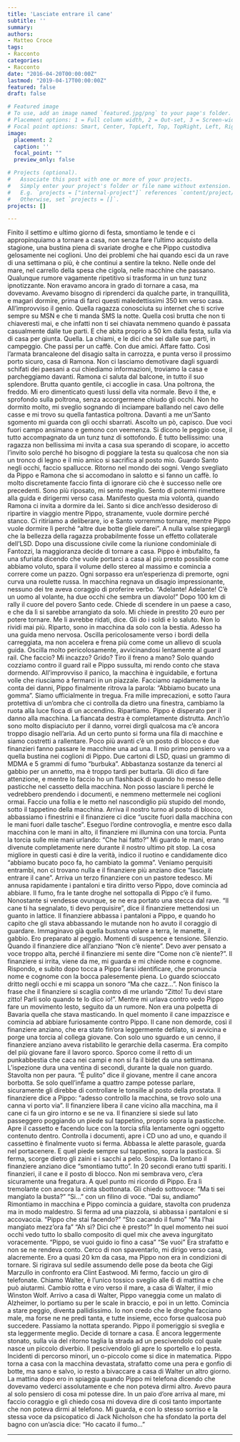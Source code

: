 ```yaml
---
title: 'Lasciate entrare il cane'
subtitle: ''
summary:
authors:
- Matteo Croce
tags:
- Racconto
categories:
- Racconto
date: "2016-04-20T00:00:00Z"
lastmod: "2019-04-17T00:00:00Z"
featured: false
draft: false

# Featured image
# To use, add an image named `featured.jpg/png` to your page's folder.
# Placement options: 1 = Full column width, 2 = Out-set, 3 = Screen-width
# Focal point options: Smart, Center, TopLeft, Top, TopRight, Left, Right, BottomLeft, Bottom, BottomRight
image:
  placement: 2
  caption: ''
  focal_point: ""
  preview_only: false

# Projects (optional).
#   Associate this post with one or more of your projects.
#   Simply enter your project's folder or file name without extension.
#   E.g. `projects = ["internal-project"]` references `content/project/deep-learning/index.md`.
#   Otherwise, set `projects = []`.
projects: []

---
```


Finito il settimo e ultimo giorno di festa, smontiamo le tende e ci
appropinquiamo a tornare a casa, non senza fare l’ultimo acquisto della
stagione, una bustina piena di svariate droghe e che Pippo custodiva
gelosamente nei coglioni. Uno dei problemi che hai quando esci da un
rave di una settimana o più, è che continui a sentire la tekno. Nelle onde
del mare, nel carrello della spesa che cigola, nelle macchine che
passano. Qualunque rumore vagamente ripetitivo si trasforma in un
tunz tunz ipnotizzante.
Non eravamo ancora in grado di tornare a casa, ma dovevamo. Avevamo
bisogno di riprenderci da qualche parte, in tranquillità, e magari
dormire, prima di farci questi maledettissimi 350 km verso casa.
All’improvviso il genio. Quella ragazza conosciuta su internet che ti
scrive sempre su MSN e che ti manda SMS la notte. Quella così brutta
che non ti chiaveresti mai, e che infatti non ti sei chiavata nemmeno
quando è passata casualmente dalle tue parti. E che abita proprio a 50
km dalla festa, sulla via di casa per giunta. Quella. La chiami, e le dici
che sei dalle sue parti, in campeggio. Che passi per un caffè. Con due
amici. Affare fatto.
Così l’armata brancaleone del disagio salta in carrozza, e punta verso il
prossimo porto sicuro, casa di Ramona.
Non ci lasciamo demotivare dagli sguardi schifati dei paesani a cui
chiediamo informazioni, troviamo la casa e parcheggiamo davanti.
Ramona ci saluta dal balcone, in tutto il suo splendore.
Brutta quanto gentile, ci accoglie in casa. Una poltrona, the freddo. Mi
ero dimenticato questi lussi della vita normale. Bevo il the, e sprofondo
sulla poltrona, senza accorgermene chiudo gli occhi.
Non ho dormito molto, mi sveglio sognando di inciampare ballando nel
cavo delle casse e mi trovo su quella fantastica poltrona. Davanti a me
un’Santo sgomento mi guarda con gli occhi sbarrati. Ascolto un pò,
capisco.
Due voci fuori campo ansimano e gemono con veemenza. Si dicono le
peggio cose, il tutto accompagnato da un tunz tunz di sottofondo. È
tutto bellissimo: una ragazza non bellissima mi invita a casa sua
sperando di scopare, io accetto l’invito solo perché ho bisogno di
poggiare la testa su qualcosa che non sia un tronco di legno e il mio
amico si sacrifica al posto mio.
Guardo Santo negli occhi, faccio spallucce. Ritorno nel mondo dei sogni.
Vengo svegliato da Pippo e Ramona che si accomodano in salotto e si
fanno un caffè. Io molto discretamente faccio finta di ignorare ciò che è
successo nelle ore precedenti. Sono più riposato, mi sento meglio. Sento
di potermi rimettere alla guida e dirigermi verso casa.
Manifesto questa mia volontà, quando Ramona ci invita a dormire da lei.
Santo si dice anch’esso desideroso di ripartire in viaggio mentre Pippo,
stranamente, vuole dormire perché stanco.
Ci ritiriamo a deliberare, io e Santo vorremmo tornare, mentre Pippo
vuole dormire lì perché “altre due botte gliele darei”. A nulla valse
spiegargli che la bellezza della ragazza probabilmente fosse un effetto
collaterale dell’LSD.
Dopo una discussione civile come la riunione condominiale di Fantozzi,
la maggioranza decide di tornare a casa.
Pippo è imbufalito, fa una sfuriata dicendo che vuole portarci a casa al
più presto possibile come abbiamo voluto, spara il volume dello stereo al
massimo e comincia a correre come un pazzo. Ogni sorpasso era
un’esperienza di premorte, ogni curva una roulette russa.
In macchina regnava un disagio impressionante, nessuno dei tre aveva
coraggio di proferire verbo.
“Adelante! Adelante! C’è un uomo al volante, ha due occhi che sembra
un diavolo!”
Dopo 100 km di rally il cuore del povero Santo cede. Chiede di scendere
in un paese a caso, e che da lì si sarebbe arrangiato da solo. Mi chiede
in prestito 20 euro per potere tornare. Me li avrebbe ridati, dice. Gli do i
soldi e lo saluto. Non lo rividi mai più.
Riparto, sono in macchina da solo con la bestia. Adesso ha una guida
meno nervosa. Oscilla pericolosamente verso i bordi della carreggiata,
ma non accelera e frena più come come un allievo di scuola guida.
Oscilla molto pericolosamente, avvicinandosi lentamente al guard rail.
Che faccio? Mi incazzo? Grido? Tiro il freno a mano? Solo quando
cozziamo contro il guard rail e Pippo sussulta, mi rendo conto che stava
dormendo.
All’improvviso il panico, la macchina è inguidabile, e fortuna volle che
riusciamo a fermarci in un piazzale.
Facciamo rapidamente la conta dei danni, Pippo finalmente ritrova la
parola: “Abbiamo bucato una gomma”.
Siamo ufficialmente in tregua. Fra mille imprecazioni, e sotto l’aura
protettiva di un’ombra che ci controlla da dietro una finestra, cambiamo
la ruota alla luce fioca di un accendino.
Ripartiamo. Pippo è disperato per il danno alla macchina. La fiancata
destra è completamente distrutta. Anch’io sono molto dispiaciuto per il
danno, vorrei dirgli qualcosa ma c’è ancora troppo disagio nell’aria.
Ad un certo punto si forma una fila di macchine e siamo costretti a
rallentare. Poco più avanti c’è un posto di blocco e due finanzieri fanno
passare le macchine una ad una.
Il mio primo pensiero va a quella bustina nei coglioni di Pippo. Due
cartoni di LSD, quasi un grammo di MDMA e 5 grammi di fumo
“burbuka”. Abbastanza sostanze da tenerci al gabbio per un annetto, ma
è troppo tardi per buttarla. Gli dico di fare attenzione, e mentre lo
faccio ho un flashback di quando ho messo delle pasticche nel cassetto
della macchina.
Non posso lasciare lì perché le vedrebbero prendendo i documenti, e
nemmeno mettermele nei coglioni ormai. Faccio una follia e le metto nel
nascondiglio più stupido del mondo, sotto il tappetino della macchina.
Arriva il nostro turno al posto di blocco, abbassiamo i finestrini e il
finanziere ci dice “uscite fuori dalla macchina con le mani fuori dalle
tasche”.
Eseguo l’ordine controvoglia, e mentre esco dalla macchina con le mani
in alto, il finanziere mi illumina con una torcia. Punta la torcia sulle mie
mani urlando: “Che hai fatto?”
Mi guardo le mani, erano divenute completamente nere durante il
nostro ultimo pit stop. La cosa migliore in questi casi è dire la verità,
indico il ruotino e candidamente dico “abbiamo bucato poco fa, ho
cambiato la gomma”.
Veniamo perquisiti entrambi, non ci trovano nulla e il finanziere più
anziano dice “lasciate entrare il cane”.
Arriva un terzo finanziere con un pastore tedesco. Mi annusa
rapidamente i pantaloni e tira diritto verso Pippo, dove comincia ad
abbiare.
Il fumo, fra le tante droghe nel sottopalla di Pippo c’è il fumo.
Nonostante si vendesse ovunque, se ne era portato una stecca dal rave.
“Il cane ti ha segnalato, ti devo perquisire”, dice il finanziere mettendosi
un guanto in lattice.
Il finanziere abbassa i pantaloni a Pippo, e quando ho capito che gli
stava abbassando le mutande non ho avuto il coraggio di guardare.
Immaginavo già quella bustona volare a terra, le manette, il gabbio. Ero
preparato al peggio. Momenti di suspence e tensione. Silenzio. Quando
il finanziere dice all’anziano “Non c’è niente”.
Devo aver pensato a voce troppo alta, perché il finanziere mi sente dire
“Come non c’è niente?”.
Il finanziere si irrita, viene da me, mi guarda e mi chiede nome e
cognome.
Rispondo, e subito dopo tocca a Pippo farsi identificare, che pronuncia
nome e cognome con la bocca palesemente piena. Lo guardo scioccato
dritto negli occhi e mi scappa un sonoro “Ma che cazz…”.
Non finisco la frase che il finanziere si scaglia contro di me urlando
“Zitto! Tu devi stare zitto! Parli solo quando te lo dico io!”.
Mentre mi urlava contro vedo Pippo fare un movimento lesto, seguito da
un rumore. Non era una polpetta di Bavaria quella che stava
masticando.
In quel momento il cane impazzisce e comincia ad abbiare furiosamente
contro Pippo. Il cane non demorde, così il finanziere anziano, che era
stato fin’ora leggermente defilato, si avvicina e porge una torcia al
collega giovane.
Con solo uno sguardo e un cenno, il finanziere anziano aveva ristabilito
le gerarchie della caserma. Era compito del più giovane fare il lavoro
sporco. Sporco come il retto di un punkabbestia che caca nei campi e
non si fa il bidet da una settimana.
L’ispezione dura una ventina di secondi, durante la quale non guardo.
Stavolta non per paura.
“È pulito” dice il giovane, mentre il cane ancora borbotta. Se solo
quell’infame a quattro zampe potesse parlare, sicuramente gli direbbe
di controllare le tonsille al posto della prostata.
Il finanziere dice a Pippo: “adesso controllo la macchina, se trovo solo
una canna vi porto via”.
Il finanziere libera il cane vicino alla macchina, ma il cane ci fa un giro
intorno e se ne va. Il finanziere si siede sul lato passeggero poggiando
un piede sul tappetino, proprio sopra la pasticche.
Apre il cassetto e facendo luce con la torcia sfila lentamente ogni
oggetto contenuto dentro. Controlla i documenti, apre i CD uno ad uno,
e quando il cassettino è finalmente vuoto si ferma. Abbassa le alette
parasole, guarda nel portacenere. E quel piede sempre sul tappetino,
sopra la pasticca.
Si ferma, scorge dietro gli zaini e i sacchi a pelo. Sospira. Da lontano il
finanziere anziano dice “smontiamo tutto”.
In 20 secondi erano tutti spariti. I finanzieri, il cane e il posto di blocco.
Non mi sembrava vero, c’era sicuramente una fregatura. A quel punto
mi ricordo di Pippo. Era lì tremolante con ancora la cinta sbottonata.
Gli chiedo sottovoce: “Ma ti sei mangiato la busta?”
“Si…” con un filino di voce.
“Dai su, andiamo”
Rimontiamo in macchina e Pippo comincia a guidare, stavolta con
prudenza ma in modo maldestro.
Si ferma ad una piazzola, si abbassa i pantaloni e si accovaccia.
“Pippo che stai facendo?”
“Sto cacando il fumo”
“Ma l’hai mangiato mezz’ora fa”
“Ah sì? Dici che è presto?”
In quel momento nei suoi occhi vedo tutto lo sballo composito di quel
mix che aveva ingurgitato voracemente.
“Pippo, se vuoi guido io fino a casa”
“Se vuoi”
Era strafatto e non se ne rendeva conto. Cerco di non spaventarlo, mi
dirigo verso casa, alacremente. Ero a quasi 20 km da casa, ma Pippo
non era in condizioni di tornare. Si rigirava sul sedile assumendo delle
pose da beota che Gigi Marzullo in confronto era Clint Eastwood.
Mi fermo, faccio un giro di telefonate. Chiamo Walter, è l’unico tossico
sveglio alle 6 di mattina e che può aiutarmi.
Cambio rotta e viro verso il mare, a casa di Walter, il mio Winston Wolf.
Arrivo a casa di Walter, Pippo vaneggia come un malato di Alzheimer, lo
portiamo su per le scale in braccio, e poi in un letto.
Comincia a stare peggio, diventa pallidissimo. Io non credo che le
droghe facciano male, ma forse ne ne predi tanta, e tutte insieme, ecco
forse qualcosa può succedere.
Passiamo la nottata sperando. Pippo il pomeriggio si sveglia e sta
leggermente meglio. Decide di tornare a casa.
È ancora leggermente stonato, sulla via del ritorno taglia la strada ad
un pescivendolo col quale nasce un piccolo diverbio.
Il pescivendolo gli apre lo sportello e lo pesta. Incidenti di percorso
minori, un o-piccolo come si dice in matematica.
Pippo torna a casa con la macchina devastata, strafatto come una pera e
gonfio di botte, ma sano e salvo, io resto a bivaccare a casa di Walter un
altro giorno. La mattina dopo ero in spiaggia quando Pippo mi telefona
dicendo che dovevamo vederci assolutamente e che non poteva dirmi
altro. Avevo paura al solo pensiero di cosa mi potesse dire.
In un paio d’ore arriva al mare, mi faccio coraggio e gli chiedo cosa mi
doveva dire di così tanto importante che non poteva dirmi al telefono.
Mi guarda, e con lo stesso sorriso e la stessa voce da psicopatico di Jack
Nicholson che ha sfondato la porta del bagno con un’ascia dice:
“Ho cacato il fumo…”

---
